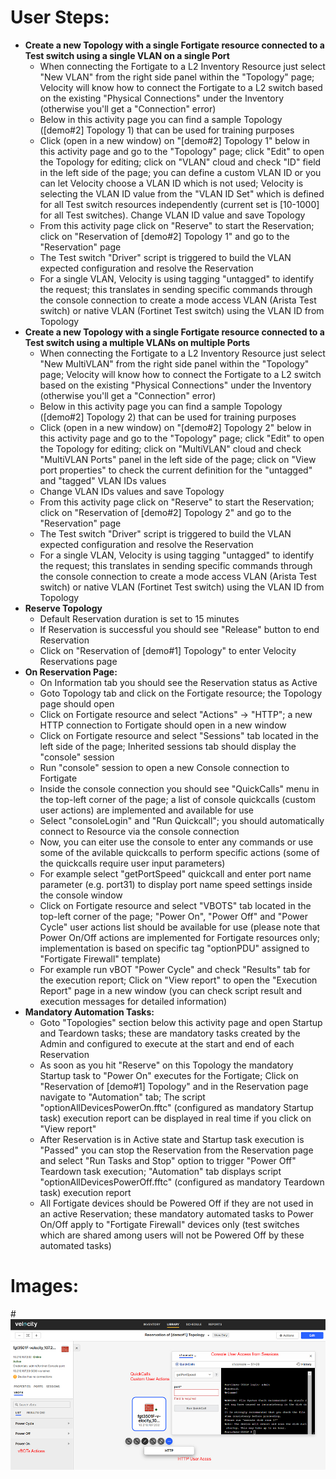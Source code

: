 # User Steps:

* **Create a new Topology with a single Fortigate resource connected to a Test switch using a single VLAN on a single Port**
    * When connecting the Fortigate to a L2 Inventory Resource just select "New VLAN" from the right side panel within the "Topology" page; Velocity will know how to connect the Fortigate to a L2 switch based on the existing "Physical Connections" under the Inventory (otherwise you'll get a "Connection" error)
    * Below in this activity page you can find a sample Topology (\[demo#2\] Topology 1) that can be used for training purposes
    * Click (open in a new window) on "\[demo#2\] Topology 1" below in this activity page and go to the "Topology" page; click "Edit" to open the Topology for editing; click on "VLAN" cloud and check "ID" field in the left side of the page; you can define a custom VLAN ID or you can let Velocity choose a VLAN ID which is not used; Velocity is selecting the VLAN ID value from the "VLAN ID Set" which is defined for all Test switch resources independently (current set is \[10-1000\] for all Test switches). Change VLAN ID value and save Topology
    * From this activity page click on "Reserve" to start the Reservation; click on "Reservation of \[demo#2\] Topology 1" and go to the "Reservation" page
    * The Test switch "Driver" script is triggered to build the VLAN expected configuration and resolve the Reservation
    * For a single VLAN, Velocity is using tagging "untagged" to identify the request; this translates in sending specific commands through the console connection to create a mode access VLAN (Arista Test switch) or native VLAN (Fortinet Test switch) using the VLAN ID from Topology
* **Create a new Topology with a single Fortigate resource connected to a Test switch using a multiple VLANs on multiple Ports**
    * When connecting the Fortigate to a L2 Inventory Resource just select "New MultiVLAN" from the right side panel within the "Topology" page; Velocity will know how to connect the Fortigate to a L2 switch based on the existing "Physical Connections" under the Inventory (otherwise you'll get a "Connection" error)
    * Below in this activity page you can find a sample Topology (\[demo#2\] Topology 2) that can be used for training purposes
    * Click (open in a new window) on "\[demo#2\] Topology 2" below in this activity page and go to the "Topology" page; click "Edit" to open the Topology for editing; click on "MultiVLAN" cloud and check "MultiVLAN Ports" panel in the left side of the page; click on "View port properties" to check the current definition for the "untagged" and "tagged" VLAN IDs values 
    * Change VLAN IDs values and save Topology
    * From this activity page click on "Reserve" to start the Reservation; click on "Reservation of \[demo#2\] Topology 2" and go to the "Reservation" page
    * The Test switch "Driver" script is triggered to build the VLAN expected configuration and resolve the Reservation
    * For a single VLAN, Velocity is using tagging "untagged" to identify the request; this translates in sending specific commands through the console connection to create a mode access VLAN (Arista Test switch) or native VLAN (Fortinet Test switch) using the VLAN ID from Topology
* **Reserve Topology**  
    * Default Reservation duration is set to 15 minutes
    * If Reservation is successful you should see "Release" button to end Reservation
    * Click on "Reservation of \[demo#1\] Topology" to enter Velocity Reservations page
* **On Reservation Page:**
    * On Information tab you should see the Reservation status as Active
    * Goto Topology tab and click on the Fortigate resource; the Topology page should open
    * Click on Fortigate resource and select "Actions" -> "HTTP"; a new HTTP connection to Fortigate should open in a new window
    * Click on Fortigate resource and select "Sessions" tab located in the left side of the page; Inherited sessions tab should display the "console" session
    * Run "console" session to open a new Console connection to Fortigate
    * Inside the console connection you should see "QuickCalls" menu in the top-left corner of the page; a list of console quickcalls (custom user actions) are implemented and available for use
    * Select "consoleLogin" and "Run Quickcall"; you should automatically connect to Resource via the console connection
    * Now, you can eiter use the console to enter any commands or use some of the avilable quickcalls to perform specific actions (some of the quickcalls require user input parameters) 
    * For example select "getPortSpeed" quickcall and enter port name parameter (e.g. port31) to display port name speed settings inside the console window
    * Click on Fortigate resource and select "VBOTS" tab located in the top-left corner of the page; "Power On", "Power Off" and "Power Cycle" user actions list should be available for use (please note that Power On/Off actions are implemented for Fortigate resources only; implementation is based on specific tag "optionPDU" assigned to "Fortigate Firewall" template)
    * For example run vBOT "Power Cycle" and check "Results" tab for the execution report; Click on "View report" to open the "Execution Report" page in a new window (you can check script result and execution messages for detailed information)
* **Mandatory Automation Tasks:**
    * Goto "Topologies" section below this activity page and open Startup and Teardown tasks; these are mandatory tasks created by the Admin and configured to execute at the start and end of each Reservation
    * As soon as you hit "Reserve" on this Topology the mandatory Startup task to "Power On" executes for the Fortigate; Click on "Reservation of \[demo#1\] Topology" and in the Reservation page navigate to "Automation" tab; The script "optionAllDevicesPowerOn.fftc" (configured as mandatory Startup task) execution report can be displayed in real time if you click on "View report"
    * After Reservation is in Active state and Startup task execution is "Passed" you can stop the Reservation from the Reservation page and select "Run Tasks and Stop" option to trigger "Power Off" Teardown task execution; "Automation" tab displays script "optionAllDevicesPowerOff.fftc" (configured as mandatory Teardown task) execution report
    * All Fortigate devices should be Powered Off if they are not used in an active Reservation; these mandatory automated tasks to Power On/Off apply to "Fortigate Firewall" devices only (test switches which are shared among users will not be Powered Off by these automated tasks) 


# Images:
#![Image from file](demo1.jpg)

